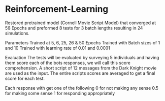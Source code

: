 # Reinforcement-Learning

Restored pretrained model (Cornell Movie Script Model) that converged at 56 Epochs and preformed 8 tests for 3 batch lengths resulting in 24 simulations.

Parameters
Trained at 5, 6, 25, 26 & 50 Epochs
Trained with Batch sizes of 1 and 10
Trained with learning rate of 0.01 and 0.0001

Evaluation
The tests will be evaluated by surveying 5 individuals and having them score each of the bots responses, we will call this score comprehension. A short script of 12 messages from the Dark Knight movie are used as the input. The entire scripts scores are averaged to get a final score for each test.

Each response with get one of the following
0 for not making any sense
0.5 for making some sense
1 for responding appropriately
